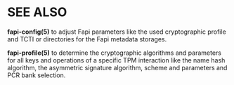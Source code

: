 # SEE ALSO

**fapi-config(5)** to adjust Fapi parameters like the used cryptographic profile
and TCTI or directories for the Fapi metadata storages.

**fapi-profile(5)** to determine the cryptographic algorithms and parameters for
all keys and operations of a specific TPM interaction like the name hash
algorithm, the asymmetric signature algorithm, scheme and parameters and PCR
bank selection.
